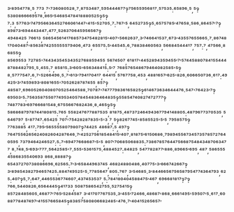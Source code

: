 ³′⁸⁹⁵⁴⁷⁷⁸·⁵,⁷⁷³,⁷'⁷³⁶⁰⁸⁰⁵²⁸·⁷·⁸⁷⁵³⁴⁸⁷·⁵⁹⁵⁴⁴⁴⁶⁷⁷‽⁷⁵⁶⁵⁵⁹⁵⁶⁸¹⁷·⁵⁷⁵³⁵:⁶⁵⁸⁹⁶·⁵,⁵‽⁵³⁸⁰⁸⁶⁶⁶⁶⁹⁵⁷⁸·⁸⁶⁵′⁵⁴⁶⁸⁵⁴⁷⁸⁴¹⁸⁸⁸⁰⁵²⁵‽⁵‽⁷:³,⁵⁷⁷⁶³′⁷⁴⁷⁹⁵⁶⁶³⁶⁴⁵²⁷⁶⁶⁰⁶¹⁴⁴⁷'⁴¹⁵'⁵²⁷⁰⁵·⁷:⁷⁶⁷′⁵,⁶⁴⁵²⁷³⁵‽⁵·⁶⁵⁷⁵⁷⁸⁵′⁴⁷⁶⁵⁸·⁵⁸⁶·⁸⁶⁴⁵⁷′⁷‽⁸⁹⁸⁷³′⁶⁹⁴⁴⁴³⁴⁴⁷:⁴⁷⁷·⁵²⁶³⁷⁰⁶⁴⁵⁹⁵⁶⁵⁶⁷‽⁴⁹⁴⁸⁴²⁵,⁷⁶⁶¹³,⁵⁸⁶⁵⁴⁵⁶¹⁴¹⁷⁶⁸⁵⁷³⁴⁷⁵⁴⁸²⁸¹⁵'⁴⁰⁷'⁵⁶⁶²⁶³⁷·³′⁷⁴⁶⁶⁴¹⁵³⁷·⁶⁷³′⁴³⁵⁵⁷⁶⁵⁵⁶⁶⁵·⁷·⁸⁶⁷⁴⁸¹⁷⁰⁴⁰⁴⁸⁷'⁸⁵⁶³⁸⁷⁴²⁵⁵⁵⁵⁵⁵⁷⁹⁴⁰⁶·⁴⁷³,⁶⁵⁵⁷⁵:⁵′⁴⁴⁵⁴⁵:⁶·⁷⁸⁸³⁸⁴⁶⁰⁵⁶³,⁵⁶⁶⁸⁴⁵⁴⁴⁴¹⁷,⁷⁵⁷:⁷,⁴⁷⁵⁶⁶·⁸⁶⁸⁵⁵‽⁸⁵⁶⁹⁵⁵³,⁷²⁷⁸⁵'⁷⁴⁴³⁴³⁵⁴⁵³⁴³⁵²⁷⁶⁸⁸⁵⁹⁴⁵⁵,⁵⁶⁷⁴⁵⁰⁷,⁶¹⁸¹⁷'⁴⁴⁵²⁸⁹⁴³⁵⁹⁴⁵⁵′⁷′⁵⁷⁴⁴⁵⁸⁸⁰⁷⁸⁴¹⁵⁵⁴⁴⁴⁸⁷⁸⁸⁴⁸²⁷⁹⁵·⁵·⁴⁵⁵:⁷,⁸⁵⁸¹⁵:³′⁶⁰⁵'⁶⁵⁶³⁴⁸⁴¹⁵:⁵′⁷,⁷⁶⁸⁵⁷⁶⁵⁴⁸⁶⁷⁹⁴⁶⁴⁰⁸²⁵⁸⁵'⁵‽⁸·⁵⁷⁷⁷⁵⁴⁷:⁶·⁷'⁵²⁶⁶⁴⁹⁶·⁵·⁷'⁶¹³′⁷⁹⁴¹⁷⁰⁴¹⁷,⁶⁴⁴¹⁵,⁵⁷⁶⁷⁷⁵⁸·⁴⁵³,⁴⁸⁸¹⁶⁵⁷′⁶²⁵'⁸²⁶·⁶⁰⁶⁶⁵⁰⁷³⁶·⁶¹⁷:⁴⁹⁴²⁵′³′⁷⁴⁵⁹⁸⁹³′⁸⁰⁸¹⁶⁵⁵'⁷⁰⁵²⁶²⁸⁷⁸⁷⁴⁵⁵,⁸⁵⁷‽⁴⁸⁵⁸⁷·⁶⁹⁶⁰⁵²⁶⁰⁴⁰⁸⁰⁷⁰⁵²⁵⁴⁶⁴⁵⁸⁸·⁷⁰⁷⁸⁷'⁷⁴⁷⁷⁷⁹⁸³⁶¹⁶⁵⁸²⁵‽⁶¹⁴⁶⁷³⁶³⁴⁶⁴⁴⁴⁷⁶·⁵⁴⁷'⁷⁶⁴²³′⁷‽⁶⁹⁵⁰³′⁵:⁷⁵⁶³⁵⁸⁷⁵⁵⁰⁷⁷⁴⁹⁵³⁴⁰⁵⁷⁸⁴⁵⁴⁸³⁶⁴⁶⁴⁸³⁵‽⁵⁵⁸⁵⁴⁷⁴⁰⁸²⁷⁴⁷²⁷⁷⁷‽⁷⁴⁸⁷⁷⁸³′⁶⁹⁷⁶⁶⁶⁸¹⁵⁴⁸·⁶⁷⁵⁵⁶⁶⁷⁶⁸²⁴³⁶·⁸·⁴⁶⁵‽⁵‽⁵⁸⁶⁸⁶⁸⁷⁹⁷⁸⁷⁴⁴¹⁸⁰⁸¹⁵:⁷⁶⁵,⁵⁵⁸²⁴⁷⁶⁷⁷⁸⁸⁷⁵³⁵,⁸¹⁸⁷⁵·⁴⁸⁷³⁷²⁴⁶⁴⁹⁴³⁶⁷⁷⁹⁴¹⁴⁸⁸⁰⁵:⁴⁸⁷⁹⁶⁷⁷³⁷⁰⁵³⁵,⁵⁶⁴⁶⁷⁹⁷,⁵'⁸⁷⁷⁴⁷:⁶⁵⁴²⁵,⁷⁰⁷'⁷⁵⁴²⁸²⁸⁷⁸³⁵'⁵'³,⁷,⁵‽⁸²⁶⁷⁷⁴⁵'⁸⁵⁸⁵⁵²⁵'⁵′⁵,⁷⁹⁵⁸⁵⁷⁵‽⁷⁷⁶³⁸⁸⁵,⁴¹⁷:⁷⁹⁵′⁵⁶⁵⁵⁵⁵⁸⁰⁷⁹⁸⁰⁷‽⁷⁴⁴²⁵,⁴⁸⁶⁸⁷:⁵,⁴⁹⁷‽⁷⁶⁴⁷⁵⁵⁶²⁶⁵⁶²⁴⁰⁸²⁶⁰⁴²⁸⁷⁶⁴⁶·⁷′⁴²⁵²⁷⁵⁶¹⁸⁵⁴⁸⁴¹⁵′⁴⁰⁷·⁸¹⁸⁷⁵′⁶¹⁵⁰⁶⁸⁶·⁷⁹⁸⁹⁴⁵⁵⁶⁷³⁴⁵⁷³⁵⁷⁸⁵⁷²⁷⁶⁴⁰⁵⁹⁵,⁷³⁷⁹⁴⁶⁴²⁴⁶⁵²⁷:⁵:⁷'⁶⁹⁴⁷⁷⁶⁶⁸⁶⁸⁷′⁵'⁵,⁸⁰⁷′⁷⁰⁶⁸⁵⁰⁶⁸⁸³⁵:⁷³⁸⁶⁷⁸⁵⁷⁶⁴⁴⁷⁵⁶⁶⁸⁷⁵⁴⁸⁴³⁴⁸⁷⁰⁶³⁴⁷⁷,⁸·⁷⁴⁸·⁵′⁶⁹³′⁷⁷⁷·⁵⁶⁴²⁵⁸⁵'⁷·⁵⁵⁵'⁵³⁶¹⁵⁷⁵·⁴⁸⁸⁴⁵²⁷:⁸⁴⁸²⁵,⁵⁴⁷⁷⁸²⁸⁷⁷′⁸⁸⁶·⁸⁹⁶⁶⁵′⁶⁹⁵,⁴⁸⁷,⁵⁸⁶⁵⁵⁵⁴⁵⁸⁶⁸³⁵⁵⁴⁰⁶⁹³,⁸⁶⁸·⁸⁸⁸⁸⁷‽⁶⁵⁴³⁷²⁷⁰⁷³⁸⁰⁸⁶⁶⁹⁶·⁶²⁵⁶⁵:⁷′³′⁶⁵⁸⁴⁴⁹⁶³⁷⁴⁵,⁴⁶⁸²⁴⁸⁸⁰⁴⁸⁶·⁴⁰⁷⁷⁵'³′⁶⁶⁶⁷⁴²⁶⁶⁷‽³′⁸⁹⁸⁵⁴³⁸²⁷⁹⁴⁶⁵⁷⁴²⁵:⁸⁸⁴⁷⁴⁹⁵²⁵'⁵·⁷⁷⁸⁵⁶⁴⁷,⁸⁰⁵:⁷⁶⁷,³′⁵⁴⁶⁸⁵·³′⁸⁴⁴⁶⁶⁵⁶⁷⁵⁶⁵⁸⁷⁹⁵⁴⁷⁷⁴³⁶⁴⁷⁹³,⁶²⁵:⁴⁰⁷‽⁵·⁷:⁶⁴⁷·⁴⁴⁶⁵⁵³⁶⁷⁷⁴⁶⁰⁷·⁴³⁷⁴⁵³⁵³⁷,⁵:⁷⁸⁴¹⁸⁰⁴⁰⁴⁵⁸⁸⁴⁷⁵′⁴⁶⁷,⁶⁹⁶⁶⁸¹⁸¹⁷‽⁷‽⁷⁶⁶·⁵⁴⁴⁰⁸²⁶·⁶⁵⁶⁴⁴⁴⁵‽⁴¹⁷³³,⁵⁰⁸⁷⁵⁸⁶⁵⁴²⁷⁵⁵·⁵²⁷⁵⁴¹⁵‽⁸⁵⁷²⁸⁴⁸⁵⁶⁰⁵·⁴⁶⁸⁷⁷′⁷⁶⁵′⁵²⁸⁴⁵⁸⁷,³′⁴¹⁷⁰⁷⁷⁶⁷⁵³⁵·³′⁴⁵⁵′⁷²⁴⁶⁶·⁴⁸⁶⁸⁷'⁸⁶⁸·⁶⁶⁶¹⁴⁹⁵'⁵⁹⁵⁰⁷′⁵·⁶¹⁷·⁶⁰⁸⁸⁷⁷⁸⁴⁸⁷⁴⁹⁷′⁴¹⁵⁵⁷⁶⁶⁵⁸⁴⁵‽⁸³⁸⁵⁷⁵⁸⁰⁸⁰⁶⁶⁸²⁴⁸⁵'⁴⁷⁶·⁷′⁴⁰⁴¹⁵²⁶⁵⁶⁵⁷′
